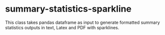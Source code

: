# summary-statistics-sparkline
This class takes pandas dataframe as input to generate formatted summary statistics outputs in text, Latex and PDF with sparklines. 
